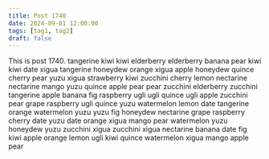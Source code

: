 ```yaml
---
title: Post 1740
date: 2024-09-01 12:00:00
tags: [tag1, tag2]
draft: false
---
```

This is post 1740.
tangerine
kiwi
kiwi
elderberry
elderberry
banana
pear
kiwi
kiwi
date
xigua
tangerine
honeydew
orange
xigua
apple
honeydew
quince
cherry
pear
yuzu
xigua
strawberry
kiwi
zucchini
cherry
lemon
nectarine
nectarine
mango
yuzu
quince
apple
pear
pear
zucchini
elderberry
zucchini
tangerine
apple
banana
fig
raspberry
ugli
ugli
quince
ugli
apple
zucchini
pear
grape
raspberry
ugli
quince
yuzu
watermelon
lemon
date
tangerine
orange
watermelon
yuzu
yuzu
fig
honeydew
nectarine
grape
raspberry
cherry
date
yuzu
date
orange
xigua
mango
pear
watermelon
yuzu
honeydew
yuzu
zucchini
xigua
zucchini
xigua
nectarine
banana
date
fig
kiwi
apple
orange
lemon
ugli
kiwi
quince
watermelon
xigua
mango
apple
pear
